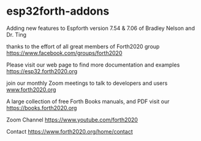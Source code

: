 # esp32forth-addons

Adding new features to Espforth version 7.54 & 7.06 of  Bradley Nelson and Dr. Ting

thanks to the effort of all great members of Forth2020 group https://www.facebook.com/groups/forth2020

Please visit our  web page to find more documentation and examples  https://esp32.forth2020.org

join our monthly Zoom meetings to talk to developers and users   www.forth2020.org 

A large collection of free Forth Books manuals, and PDF  visit our  https://books.forth2020.org 

Zoom Channel  https://www.youtube.com/forth2020

Contact  https://www.forth2020.org/home/contact
